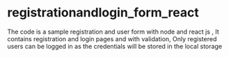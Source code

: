 # registrationandlogin_form_react
The code is a sample registration and user form  with node and react js , It contains registration and login pages and with validation, Only registered users can be logged in as the credentials will be stored in the local storage
